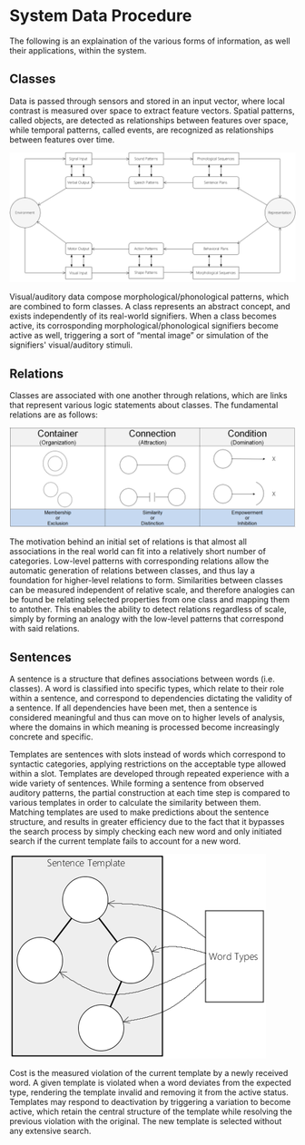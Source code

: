 # System Data Procedure

The following is an explaination of the various forms of information, as well their applications, within the system.

## Classes

Data is passed through sensors and stored in an input vector, where local contrast is measured over space to extract feature vectors. Spatial patterns, called objects, are detected as relationships between features over space, while temporal patterns, called events, are recognized as relationships between features over time. 

![Process](https://github.com/CarsonScott/Linguistic-Agent-System/blob/master/img/Data%20Process.png)

Visual/auditory data compose morphological/phonological patterns, which are combined to form classes. A class represents an abstract concept, and exists independently of its real-world signifiers.  When a class becomes active, its corrosponding morphological/phonological signifiers become active as well, triggering a sort of “mental image” or simulation of the signifiers' visual/auditory stimuli.

## Relations

Classes are associated with one another through relations, which are links that represent various logic statements about classes. The fundamental relations are as follows:

![Relations](https://github.com/CarsonScott/Linguistic-Agent-System/blob/master/img/Relations.PNG)

The motivation behind an initial set of relations is that almost all associations in the real world can fit into a relatively short number of categories. Low-level patterns with corresponding relations allow the automatic generation of relations between classes, and thus lay a foundation for higher-level relations to form. Similarities between classes can be measured independent of relative scale, and therefore analogies can be found be relating selected properties from one class and mapping them to antother. This enables the ability to detect relations regardless of scale, simply by forming an analogy with the low-level patterns that correspond with said relations.    

## Sentences

A sentence is a structure that defines associations between words (i.e. classes).  A word is classified into specific types, which relate to their role within a sentence, and correspond to dependencies dictating the validity of a sentence. If all dependencies have been met, then a sentence is considered meaningful and thus can move on to higher levels of analysis, where the domains in which meaning is processed become increasingly concrete and specific.

Templates are sentences with slots instead of words which correspond to syntactic categories, applying restrictions on the acceptable type allowed within a slot. Templates are developed through repeated experience with a wide variety of sentences. While forming a sentence from observed auditory patterns, the partial construction at each time step is compared to various templates in order to calculate the similarity between them. Matching templates are used to make predictions about the sentence structure, and results in greater efficiency due to the fact that it bypasses the search process by simply checking each new word and only initiated search if the current template fails to account for a new word.

![Template](https://github.com/CarsonScott/Linguistic-Agent-System/blob/master/img/Template.png)

Cost is the measured violation of the current template by a newly received word. A given template is violated when a word deviates from the expected type, rendering the template invalid and removing it from the active status. Templates may respond to deactivation by triggering a variation to become active, which retain the central structure of the template while resolving the previous violation with the original. The new template is selected without any extensive search.

